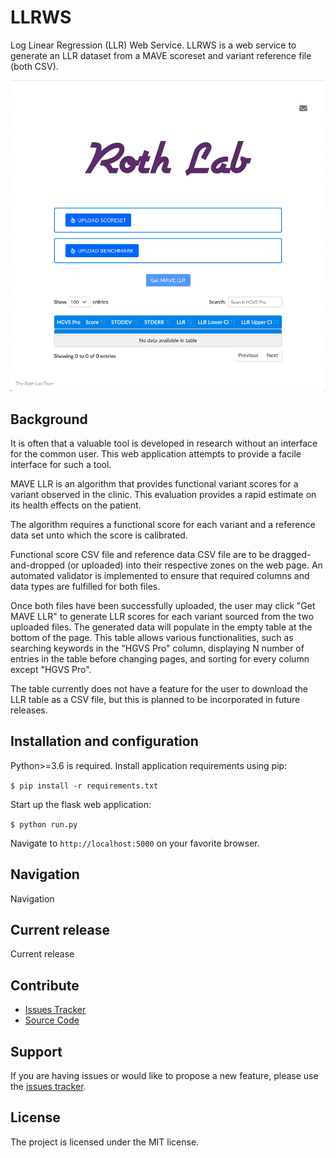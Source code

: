 # LLRWS

Log Linear Regression (LLR) Web Service. LLRWS is a web service to generate an LLR dataset from a MAVE scoreset and variant reference file (both CSV).

<p align="center">
    <img src="documentation/landing-page.png">
</p>

## Background

It is often that a valuable tool is developed in research without an interface for the common user. This web application attempts to provide a facile interface for such a tool.

MAVE LLR is an algorithm that provides functional variant scores for a variant observed in the clinic. This evaluation provides a rapid estimate on its health effects on the patient.

The algorithm requires a functional score for each variant and a reference data set unto which the score is calibrated.

Functional score CSV file and reference data CSV file are to be dragged-and-dropped (or uploaded) into their respective
zones on the web page. An automated validator is implemented to ensure that required columns and data types are fulfilled
for both files.

Once both files have been successfully uploaded, the user may click "Get MAVE LLR" to generate LLR scores for each variant
sourced from the two uploaded files. The generated data will populate in the empty table at the bottom of the page. This
table allows various functionalities, such as searching keywords in the "HGVS Pro" column, displaying N number of entries
in the table before changing pages, and sorting for every column except "HGVS Pro".

The table currently does not have a feature for the user to download the LLR table as a CSV file, but this is planned to be
incorporated in future releases.

## Installation and configuration

Python>=3.6 is required. Install application requirements using pip:

`$ pip install -r requirements.txt`

Start up the flask web application:

`$ python run.py`

Navigate to `http://localhost:5000` on your favorite browser.

## Navigation

Navigation

## Current release

Current release

## Contribute

- [Issues Tracker](https://github.com/irahorecka/llrws/issues)
- [Source Code](https://github.com/irahorecka/llrws/tree/master/llrws)

## Support

If you are having issues or would like to propose a new feature, please use the [issues tracker](https://github.com/irahorecka/llrws/issues).

## License

The project is licensed under the MIT license.
